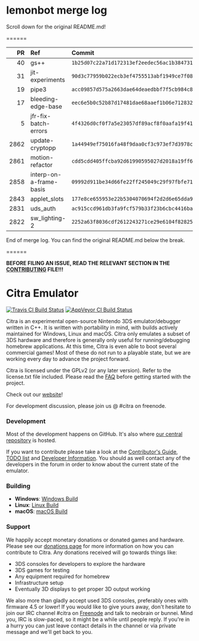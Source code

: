 # lemonbot merge log

Scroll down for the original README.md!

======

|   PR | Ref                     | Commit                                     | Author    | Status   |
|-----:|:------------------------|:-------------------------------------------|:----------|:---------|
|   40 | gs++                    | `1b25d07c22a71d172313ef2eedec56ac1b384731` | wwylele   | Merged   |
|   31 | jit-experiments         | `90d3c77959b022ecb3ef4755513abf1949ce7f08` | MerryMage | Merged   |
|   19 | pipe3                   | `acc09857d575a2663dae64deaedbbf7f5cb984c8` | MerryMage | Merged   |
|   17 | bleeding-edge-base      | `eec6e5b0c52b87d17481dae68aaef1b06e712832` | jroweboy  | Merged   |
|    5 | jfr-fix-batch-errors    | `4f4326d0cf0f7a5e23057df89acf8f0aafa19f41` | jroweboy  | Merged   |
| 2862 | update-cryptopp         | `1a44949ef75016fa48f9daa0cf3c973ef7d3978c` | j-selby   | Merged   |
| 2861 | motion-refactor         | `cdd5cdd405ffcba92d61990595027d2018a19ff6` | wwylele   | Merged   |
| 2858 | interp-on-a-frame-basis | `09992d911be34d66fe22ff245049c29f97fbfe71` | MerryMage | Merged   |
| 2843 | applet_slots            | `177e8ce655953e22b5304070694f2d2d6e65dda9` | Subv      | Merged   |
| 2831 | uds_auth                | `ac915ccd961db3fa9fcf579b33f23b6cbc4416ba` | Subv      | Merged   |
| 2822 | sw_lighting-2           | `2252a63f8036cdf2612243271ce29e6104f82825` | wwylele   | Merged   |

End of merge log. You can find the original README.md below the break.

======

**BEFORE FILING AN ISSUE, READ THE RELEVANT SECTION IN THE [CONTRIBUTING](https://github.com/citra-emu/citra/blob/master/CONTRIBUTING.md#reporting-issues) FILE!!!**

Citra Emulator
==============
[![Travis CI Build Status](https://travis-ci.org/citra-emu/citra.svg?branch=master)](https://travis-ci.org/citra-emu/citra)
[![AppVeyor CI Build Status](https://ci.appveyor.com/api/projects/status/sdf1o4kh3g1e68m9?svg=true)](https://ci.appveyor.com/project/bunnei/citra)

Citra is an experimental open-source Nintendo 3DS emulator/debugger written in C++. It is written with portability in mind, with builds actively maintained for Windows, Linux and macOS. Citra only emulates a subset of 3DS hardware and therefore is generally only useful for running/debugging homebrew applications. At this time, Citra is even able to boot several commercial games! Most of these do not run to a playable state, but we are working every day to advance the project forward.

Citra is licensed under the GPLv2 (or any later version). Refer to the license.txt file included. Please read the [FAQ](https://citra-emu.org/wiki/faq/) before getting started with the project.

Check out our [website](https://citra-emu.org/)!

For development discussion, please join us @ #citra on freenode.

### Development

Most of the development happens on GitHub. It's also where [our central repository](https://github.com/citra-emu/citra) is hosted.

If you want to contribute please take a look at the [Contributor's Guide](CONTRIBUTING.md), [TODO list](https://docs.google.com/document/d/1SWIop0uBI9IW8VGg97TAtoT_CHNoP42FzYmvG1F4QDA) and [Developer Information](https://github.com/citra-emu/citra/wiki/Developer-Information). You should as well contact any of the developers in the forum in order to know about the current state of the emulator.

### Building

* __Windows__: [Windows Build](https://github.com/citra-emu/citra/wiki/Building-For-Windows)
* __Linux__: [Linux Build](https://github.com/citra-emu/citra/wiki/Building-For-Linux)
* __macOS__: [macOS Build](https://github.com/citra-emu/citra/wiki/Building-for-macOS)


### Support
We happily accept monetary donations or donated games and hardware. Please see our [donations page](https://citra-emu.org/donate/) for more information on how you can contribute to Citra. Any donations received will go towards things like:
* 3DS consoles for developers to explore the hardware
* 3DS games for testing
* Any equipment required for homebrew
* Infrastructure setup
* Eventually 3D displays to get proper 3D output working

We also more than gladly accept used 3DS consoles, preferably ones with firmware 4.5 or lower! If you would like to give yours away, don't hesitate to join our IRC channel #citra on [Freenode](http://webchat.freenode.net/?channels=citra) and talk to neobrain or bunnei. Mind you, IRC is slow-paced, so it might be a while until people reply. If you're in a hurry you can just leave contact details in the channel or via private message and we'll get back to you.
